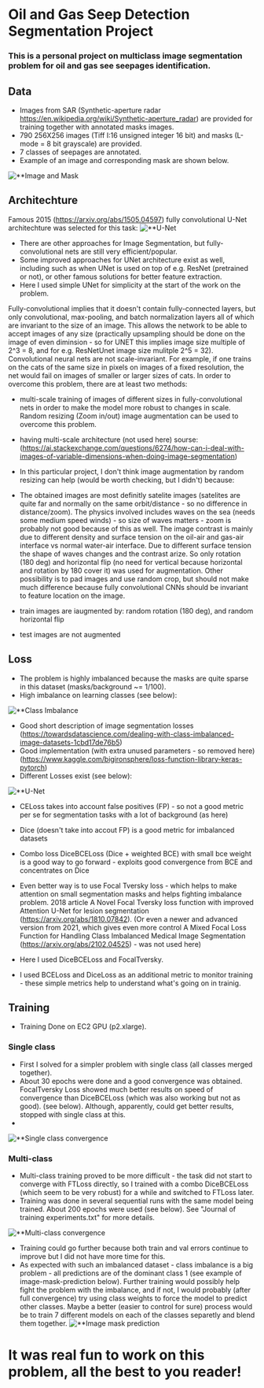 # Oil and Gas Seep Detection Segmentation Project
### This is a personal project on multiclass image segmentation problem for oil and gas see seepages identification.

## Data
- Images from SAR (Synthetic-aperture radar https://en.wikipedia.org/wiki/Synthetic-aperture_radar) are provided for training together with annotated masks images.
- 790 256X256 images (Tiff I:16 unsigned integer 16 bit) and masks (L-mode = 8 bit grayscale) are provided.
- 7 classes of seepages are annotated.
- Example of an image and corresponding mask are shown below.

![**Image and Mask](https://github.com/EvgenyDyshlyuk/Oil_Seep_Detection/blob/master/figures/image_and_mask.png)

## Architechture
Famous 2015 (https://arxiv.org/abs/1505.04597) fully convolutional U-Net architechture was selected for this task: 
![**U-Net](https://github.com/EvgenyDyshlyuk/Image_Segmentation_Capstone_Project/blob/master/figures/Unet.png)

- There are other approaches for Image Segmentation, but fully-convolutional nets are still very efficient/popular.
- Some improved approaches for UNet architecture exist as well, including such as when UNet is used on top of e.g. ResNet (pretrained or not), or other famous solutions for better feature extraction.
- Here I used simple UNet for simplicity at the start of the work on the problem.

Fully-convolutional implies that it doesn't contain fully-connected layers, but only convolutional, max-pooling, and batch normalization layers all of which are invariant to the size of an image. This allows the network to be able to accept images of any size (practically upsampling should be done on the image of even diminsion - so for UNET this implies image size multiple of 2^3 = 8, and for e.g. ResNetUnet image size mulitple 2^5 = 32). 
Convolutional neural nets are not scale-invariant. For example, if one trains on the cats of the same size in pixels on images of a fixed resolution, the net would fail on images of smaller or larger sizes of cats. In order to overcome this problem, there are at least two methods:
- multi-scale training of images of different sizes in fully-convolutional nets in order to make the model more robust to changes in scale. Random resizing (Zoom in/out) image augmentation can be used to overcome this problem.
- having multi-scale architecture (not used here) sourse: (https://ai.stackexchange.com/questions/6274/how-can-i-deal-with-images-of-variable-dimensions-when-doing-image-segmentation)


- In this particular project, I don't think image augmentation by random resizing can help (would be worth checking, but I didn't) because:
- The obtained images are most definitly satelite images (satelites are quite far and normally on the same orbit/distance - so no difference in distance/zoom). The physics involved includes waves on the sea (needs some medium speed winds) - so size of waves matters - zoom is probably not good because of this as well. The image contrast is mainly due to different density and surface tension on the oil-air and gas-air interface vs normal water-air interface. Due to different surface tension the shape of waves changes and the contrast arize. So only rotation (180 deg) and horizontal flip (no need for vertical because horizontal and rotation by 180 cover it) was used for augmentation. Other possibility is to pad images and use random crop, but should not make much difference because fully convolutional CNNs should be invariant to feature location on the image.
- train images are iaugmented by: random rotation (180 deg), and random horizontal flip
- test images are not augmented

## Loss
- The problem is highly imbalanced because the masks are quite sparse in this dataset (masks/background ~= 1/100). 
- High imbalance on learning classes (see below):

![**Class Imbalance](https://github.com/EvgenyDyshlyuk/Oil_Seep_Detection/blob/master/figures/class_imbalance.png)

- Good short description of image segmentation losses (https://towardsdatascience.com/dealing-with-class-imbalanced-image-datasets-1cbd17de76b5)
- Good implementation (with extra unused parameters - so removed here) (https://www.kaggle.com/bigironsphere/loss-function-library-keras-pytorch)
- Different Losses exist (see below):

![**U-Net](https://github.com/EvgenyDyshlyuk/Image_Segmentation_Capstone_Project/blob/master/figures/loss.png)

- CELoss takes into account false positives (FP) - so not a good metric per se for segmentation tasks with a lot of background (as here)
- Dice (doesn't take into accout FP) is a good metric for imbalanced datasets
- Combo loss DiceBCELoss (Dice + weighted BCE) with small bce weight is a good way to go forward - exploits good convergence from BCE and concentrates on Dice
- Even better way is to use Focal Tversky loss - which helps to make attention on small segmentation masks and helps fighting imbalance problem. 2018 article A Novel Focal Tversky loss function with improved Attention U-Net for lesion segmentation (https://arxiv.org/abs/1810.07842). (Or even a newer and advanced version from 2021, which gives even more control A Mixed Focal Loss Function for Handling Class Imbalanced Medical Image Segmentation (https://arxiv.org/abs/2102.04525) - was not used here)

- Here I used DiceBCELoss and FocalTversky.
- I used BCELoss and DiceLoss as an additional metric to monitor training - these simple metrics help to understand what's going on in trainig.

## Training
- Training Done on EC2 GPU (p2.xlarge).

### Single class
- First I solved for a simpler problem with single class (all classes merged together).
- About 30 epochs were done and a good convergence was obtained. FocalTversky Loss showed much better results on speed of convergence than DiceBCELoss (which was also working but not as good). (see below). Although, apparently, could get better results, stopped with single class at this. 
- 
![**Single class convergence](https://github.com/EvgenyDyshlyuk/Oil_Seep_Detection/blob/master/figures/0_3_SingleClass.png)
### Multi-class

- Multi-class training proved to be more difficult - the task did not start to converge with FTLoss directly, so I trained with a combo DiceBCELoss (which seem to be very robust) for a while and switched to FTLoss later.
- Training was done in several sequential runs with the same model being trained. About 200 epochs were used (see below). See "Journal of training experiments.txt" for more details.

![**Multi-class convergence](https://github.com/EvgenyDyshlyuk/Oil_Seep_Detection/blob/master/figures/0_4_Multiple%20FT%20Loss%20convergence.png)

- Training could go further because both train and val errors continue to improve but I did not have more time for this.
- As expected with such an imbalanced dataset - class imbalance is a big problem - all predictions are of the dominant class 1 (see example of image-mask-prediction below). Further training would possibly help fight the problem with the imbalance, and if not, I would probably (after full convergence) try using class weights to force the model to predict other classes. Maybe a better (easier to control for sure) process would be to train 7 different models on each of the classes separetly and blend them together.
![**Image mask prediction](https://github.com/EvgenyDyshlyuk/Oil_Seep_Detection/blob/master/figures/Image_mask_prediction.png)

# It was real fun to work on this problem, all the best to you reader!
